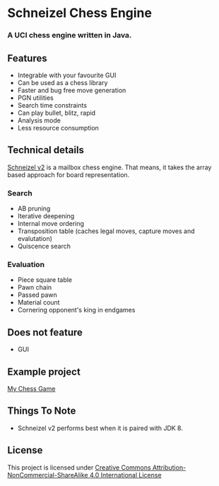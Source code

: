 
# Schneizel Chess Engine

### **A UCI chess engine written in Java.**


## Features

 - Integrable with your favourite GUI
 - Can be used as a chess library
 - Faster and bug free move generation
 - PGN utilities
 - Search time constraints
 - Can play bullet, blitz, rapid
 - Analysis mode
 - Less resource consumption

## Technical details
[Schneizel v2](https://github.com/mubashirtanveerayon/Schneizel-v2) is a mailbox chess engine. That means, it takes the array based approach for board representation.

### Search
 - AB pruning
 - Iterative deepening
 - Internal move ordering
 - Transposition table (caches legal moves, capture moves and evalutation)
 - Quiscence search

### Evaluation
 - Piece square table
 - Pawn chain
 - Passed pawn
 - Material count
 - Cornering opponent's king in endgames

## Does not feature

 - GUI

## Example project
[My Chess Game](https://github.com/mubashirtanveerayon/ChessGame)

## Things To Note
 - Schneizel v2 performs best when it is paired with JDK 8.

## License
This project is licensed under [Creative Commons Attribution-NonCommercial-ShareAlike 4.0 International License](https://creativecommons.org/licenses/by-nc-sa/4.0/)
